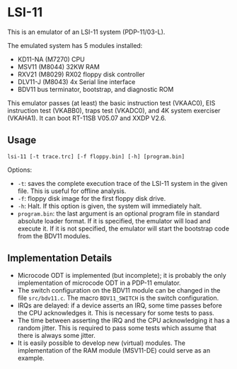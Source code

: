 LSI-11
======

This is an emulator of an LSI-11 system (PDP-11/03-L).

The emulated system has 5 modules installed:
- KD11-NA (M7270) CPU
- MSV11 (M8044) 32KW RAM
- RXV21 (M8029) RX02 floppy disk controller
- DLV11-J (M8043) 4x Serial line interface
- BDV11 bus terminator, bootstrap, and diagnostic ROM

This emulator passes (at least) the basic instruction test (VKAAC0), EIS
instruction test (VKABB0), traps test (VKADC0), and 4K system exerciser
(VKAHA1). It can boot RT-11SB V05.07 and XXDP V2.6.

Usage
-----

```
lsi-11 [-t trace.trc] [-f floppy.bin] [-h] [program.bin]
```

Options:
- `-t`: saves the complete execution trace of the LSI-11 system in the
  given file. This is useful for offline analysis.
- `-f`: floppy disk image for the first floppy disk drive.
- `-h`: Halt. If this option is given, the system will immediately halt.
- `program.bin`: the last argument is an optional program file in
  standard absolute loader format. If it is specified, the emulator will
  load and execute it. If it is not specified, the emulator will start
  the bootstrap code from the BDV11 modules.

Implementation Details
----------------------

- Microcode ODT is implemented (but incomplete); it is probably the only
  implementation of microcode ODT in a PDP-11 emulator.
- The switch configuration on the BDV11 module can be changed in the file
  `src/bdv11.c`. The macro `BDV11_SWITCH` is the switch configuration.
- IRQs are delayed: if a device asserts an IRQ, some time passes before
  the CPU acknowledges it. This is necessary for some tests to pass.
- The time between asserting the IRQ and the CPU acknowledging it has a
  random jitter. This is required to pass some tests which assume that
  there is always some jitter.
- It is easily possible to develop new (virtual) modules. The
  implementation of the RAM module (MSV11-DE) could serve as an example.

